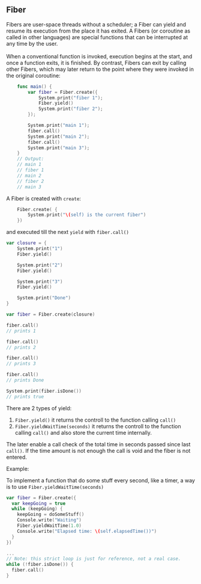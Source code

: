 ## Fiber
Fibers are user-space threads without a scheduler; a Fiber can yield and resume its execution from the place it has exited. A Fibers (or coroutine as called in other languages) are special functions that can be interrupted at any time by the user.<br><br>When a conventional function is invoked, execution begins at the start, and once a function exits, it is finished. By contrast, Fibers can exit by calling other Fibers, which may later return to the point where they were invoked in the original coroutine:

```swift
	func main() {
		var fiber = Fiber.create({
			System.print("fiber 1");
			Fiber.yield()
			System.print("fiber 2");
		});

		System.print("main 1");
		fiber.call()
		System.print("main 2");
		fiber.call()
		System.print("main 3");
	}
	// Output:
	// main 1
	// fiber 1
	// main 2
	// fiber 2
	// main 3
```

A Fiber is created with `create`:

```swift
	Fiber.create( {
		System.print("\(self) is the current fiber")
	})
```
and executed till the next `yield` with `fiber.call()`

```swift
var closure = {
    System.print("1")
    Fiber.yield()

    System.print("2")
    Fiber.yield()

    System.print("3")
    Fiber.yield()

    System.print("Done")
}

var fiber = Fiber.create(closure)

fiber.call()
// prints 1

fiber.call()
// prints 2

fiber.call()
// prints 3

fiber.call()
// prints Done

System.print(fiber.isDone())
// prints true
```

There are 2 types of yield:
1. `Fiber.yield()` it returns the controll to the function calling `call()`
2. `Fiber.yieldWaitTime(seconds)` it returns the controll to the function calling `call()` and also store the current time internally.

The later enable a call check of the total time in seconds passed since last `call()`. If the time amount is not enough the call is void and the fiber is not entered.

Example:

To implement a function that do some stuff every second, like a timer, a way is to use `Fiber.yieldWaitTime(seconds)`

```swift
var fiber = Fiber.create({
  var keepGoing = true
  while (keepGoing) {
    keepGoing = doSomeStuff()
    Console.write("Waiting")
    Fiber.yieldWaitTime(1.0)
    Console.write("Elapsed time: \(self.elapsedTime())")
  }
})

...
// Note: this strict loop is just for reference, not a real case.
while (!fiber.isDone()) {
  fiber.call()
}

```
